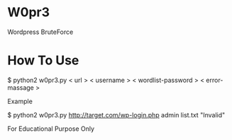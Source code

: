 # W0pr3
Wordpress BruteForce

# How To Use
$ python2 w0pr3.py < url > < username > < wordlist-password > < error-massage >

Example 

$ python2 w0pr3.py http://target.com/wp-login.php admin list.txt "Invalid"

For Educational Purpose Only
